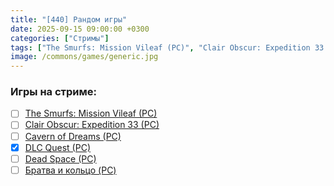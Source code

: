 ```yaml
---
title: "[440] Рандом игры"
date: 2025-09-15 09:00:00 +0300
categories: ["Стримы"]
tags: ["The Smurfs: Mission Vileaf (PC)", "Clair Obscur: Expedition 33 (PC)", "Cavern of Dreams (PC)", "DLC Quest (PC)", "Dead Space (PC)", "Братва и кольцо (PC)"]
image: /commons/games/generic.jpg
---
```


### Игры на стриме:
+ [ ] [The Smurfs: Mission Vileaf (PC)](/tags/the-smurfs-mission-vileaf-pc)
+ [ ] [Clair Obscur: Expedition 33 (PC)](/tags/clair-obscur-expedition-33-pc)
+ [ ] [Cavern of Dreams (PC)](/tags/cavern-of-dreams-pc)
+ [x] [DLC Quest (PC)](/tags/dlc-quest-pc)
+ [ ] [Dead Space (PC)](/tags/dead-space-pc)
+ [ ] [Братва и кольцо (PC)](/tags/братва-и-кольцо-pc)
